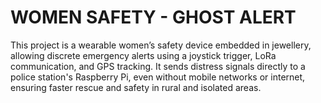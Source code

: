 # WOMEN SAFETY - GHOST ALERT
This project is a wearable women’s safety device embedded in jewellery, allowing discrete emergency alerts using a joystick trigger, LoRa communication, and GPS tracking.
It sends distress signals directly to a police station's Raspberry Pi, even without mobile networks or internet, ensuring faster rescue and safety in rural and isolated areas.
